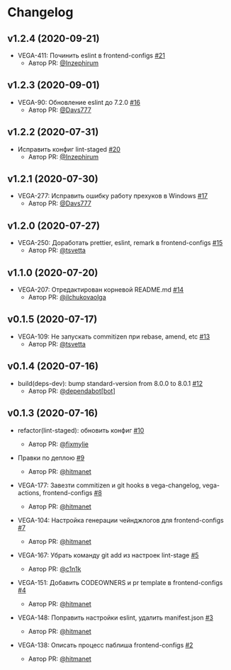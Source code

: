 # Changelog

<!-- insert-new-changelog-here -->
## v1.2.4 (2020-09-21)

* VEGA-411: Починить eslint в frontend-configs [#21](https://github.com/gpn-prototypes/frontend-configs/pull/21)
   * Автор PR: [@Inzephirum](https://github.com/Inzephirum)

## v1.2.3 (2020-09-01)

* VEGA-90: Обновление eslint до 7.2.0 [#16](https://github.com/gpn-prototypes/frontend-configs/pull/16)
   * Автор PR: [@Davs777](https://github.com/Davs777)

## v1.2.2 (2020-07-31)

* Исправить конфиг lint-staged [#20](https://github.com/gpn-prototypes/frontend-configs/pull/20)
   * Автор PR: [@Inzephirum](https://github.com/Inzephirum)

## v1.2.1 (2020-07-30)

* VEGA-277: Исправить ошибку работу прехуков в Windows [#17](https://github.com/gpn-prototypes/frontend-configs/pull/17)
   * Автор PR: [@Davs777](https://github.com/Davs777)

## v1.2.0 (2020-07-27)

* VEGA-250: Доработать prettier, eslint, remark в frontend-configs [#15](https://github.com/gpn-prototypes/frontend-configs/pull/15)
   * Автор PR: [@tsvetta](https://github.com/tsvetta)

## v1.1.0 (2020-07-20)

* VEGA-207: Отредактирован корневой README.md [#14](https://github.com/gpn-prototypes/frontend-configs/pull/14)
   * Автор PR: [@ilchukovaolga](https://github.com/ilchukovaolga)

## v0.1.5 (2020-07-17)

* VEGA-109: Не запускать commitizen при rebase, amend, etc [#13](https://github.com/gpn-prototypes/frontend-configs/pull/13)
   * Автор PR: [@tsvetta](https://github.com/tsvetta)

## v0.1.4 (2020-07-16)

* build(deps-dev): bump standard-version from 8.0.0 to 8.0.1 [#12](https://github.com/gpn-prototypes/frontend-configs/pull/12)
   * Автор PR: [@dependabot[bot]](https://github.com/dependabot[bot])

## v0.1.3 (2020-07-16)

* refactor(lint-staged): обновить конфиг [#10](https://github.com/gpn-prototypes/frontend-configs/pull/10)
   * Автор PR: [@fixmylie](https://github.com/fixmylie)

* Правки по деплою [#9](https://github.com/gpn-prototypes/frontend-configs/pull/9)
   * Автор PR: [@hitmanet](https://github.com/hitmanet)

* VEGA-177: Завезти commitizen и git hooks в vega-changelog, vega-actions, frontend-configs [#8](https://github.com/gpn-prototypes/frontend-configs/pull/8)
   * Автор PR: [@hitmanet](https://github.com/hitmanet)

* VEGA-104: Настройка генерации чейнджлогов для frontend-configs [#7](https://github.com/gpn-prototypes/frontend-configs/pull/7)
   * Автор PR: [@hitmanet](https://github.com/hitmanet)

* VEGA-167: Убрать команду git add из настроек lint-stage [#5](https://github.com/gpn-prototypes/frontend-configs/pull/5)
   * Автор PR: [@c1n1k](https://github.com/c1n1k)

* VEGA-151: Добавить CODEOWNERS и pr template в frontend-configs [#4](https://github.com/gpn-prototypes/frontend-configs/pull/4)
   * Автор PR: [@hitmanet](https://github.com/hitmanet)

* VEGA-148: Поправить настройки eslint, удалить manifest.json [#3](https://github.com/gpn-prototypes/frontend-configs/pull/3)
   * Автор PR: [@hitmanet](https://github.com/hitmanet)

* VEGA-138: Описать процесс паблиша frontend-configs [#2](https://github.com/gpn-prototypes/frontend-configs/pull/2)
   * Автор PR: [@hitmanet](https://github.com/hitmanet)

